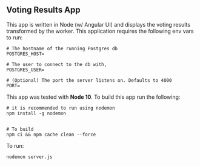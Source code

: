 ## Voting Results App

This app is written in Node (w/ Angular UI) and displays the voting results transformed by the worker. This application requires the following env vars to run:

~~~
# The hostname of the running Postgres db
POSTGRES_HOST=

# The user to connect to the db with,
POSTGRES_USER=

# (Optional) The port the server listens on. Defaults to 4000
PORT=
~~~

This app was tested with **Node 10**. To build this app run the following:

~~~
# it is recommended to run using nodemon
npm install -g nodemon


# To build
npm ci && npm cache clean --force
~~~


To run:

~~~
nodemon server.js
~~~
